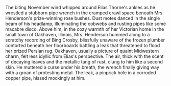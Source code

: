 The biting November wind whipped around Elias Thorne's ankles as he wrestled a stubborn pipe wrench in the cramped crawl space beneath Mrs. Henderson's prize-winning rose bushes.  Dust motes danced in the single beam of his headlamp, illuminating the cobwebs and rusting pipes like some macabre disco.  Above him, in the cozy warmth of her Victorian home in the small town of Oakhaven, Illinois, Mrs. Henderson hummed along to a scratchy recording of Bing Crosby, blissfully unaware of the frozen plumber contorted beneath her floorboards battling a leak that threatened to flood her prized Persian rug.  Oakhaven, usually a picture of quaint Midwestern charm, felt less idyllic from Elias's perspective. The air, thick with the scent of decaying leaves and the metallic tang of rust, clung to him like a second skin. He muttered a curse under his breath, the wrench finally giving way with a groan of protesting metal.  The leak, a pinprick hole in a corroded copper pipe, hissed mockingly at him.

